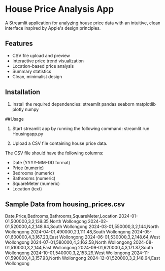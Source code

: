 # House Price Analysis App

A Streamlit application for analyzing house price data with an intuitive, clean interface inspired by Apple's design principles.

## Features

- CSV file upload and preview
- Interactive price trend visualization
- Location-based price analysis
- Summary statistics
- Clean, minimalist design

## Installation

1. Install the required dependencies:
streamlit
pandas
seaborn
matplotlib
plotly
numpy

##Usage 

1. Start streamlit app by running the following command: streamlit run Housingapp.py

2. Upload a CSV file containing house price data.

The CSV file should have the following columns:
- Date (YYYY-MM-DD format)
- Price (numeric)
- Bedrooms (numeric)
- Bathrooms (numeric)
- SquareMeter (numeric)
- Location (text)

## Sample Data from housing_prices.csv

Date,Price,Bedrooms,Bathrooms,SquareMeter,Location
2024-01-01,500000,3,2,139.35,North Wollongong
2024-02-01,520000,4,2,148.64,South Wollongong
2024-03-01,550000,3,2,144,North Wollongong
2024-04-01,490000,2,1,111.48,South Wollongong
2024-05-01,600000,4,3,167.23,East Wollongong
2024-06-01,530000,3,2,148.64,West Wollongong
2024-07-01,580000,4,3,162.58,North Wollongong
2024-08-01,510000,3,2,144,East Wollongong
2024-09-01,620000,4,3,171.87,South Wollongong
2024-10-01,540000,3,2,153.29,West Wollongong
2024-11-01,590000,4,3,157.93,North Wollongong
2024-12-01,520000,3,2,148.64,East Wollongong
